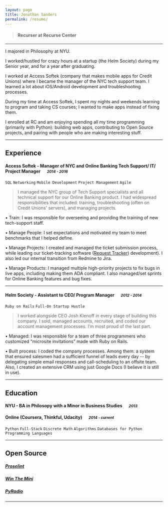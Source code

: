 ```yaml
---
layout: page
title: Jonathan Sanders
permalink: /resume/
---
```


> #### Recurser at Recurse Center

---
I majored in Philosophy at NYU.

I worked/hustled for crazy hours at a startup (the Helm Society) during my Senior year, and for a year after graduating.

I worked at Access Softek (company that makes mobile apps for Credit Unions) where I became the manager of the NYC tech support team. I learned a lot about iOS/Android development and troubleshooting processes.

During my time at Access Softek, I spent my nights and weekends learning to program and taking CS courses; I wanted to make apps instead of fixing them.

I enrolled at RC and am enjoying spending all my time programming (primarily with Python): building web apps, contributing to Open Source projects, and pairing with people who are making interesting stuff.


---
## Experience
#### Access Softek - Manager of NYC and Online Banking Tech Support/ IT/ Project Manager &emsp; <small>*2014 - 2016*</small>
`SQL` `Networking` `Mobile Development` `Project Management` `Agile`
>I managed the NYC group of Tech Support specialists and all technical support for our Online Banking product. I had widespread responsibilities that included: training, troubleshooting (often on Credit Unions' servers), and managing projects.

•	Train: I was responsible for overseeing and providing the training of new tech-support staff.

•	Manage People: I set expectations and motivated my team to meet benchmarks that I helped define.

•	Manage Projects: I created and managed the ticket submission process, while leading our ticket-tracking software ([Request Tracker](https://bestpractical.com/request-tracker)) development).  I also led our internal transition from Redmine to Jira.

•	Manage Products: I managed multiple high-priority projects to fix bugs in live apps, including making them ADA compliant.  I also managed/set sprints for Online Banking features and bug fixes.

---
#### Helm Society - Assistant to CEO/ Program Manager &emsp; <small>*2012 - 2014*</small>
`Ruby on Rails` `Full-On Startup Hustle`
> I worked alongside CEO Josh Klenoff in every stage of building this company.  I sold, managed accounts, recruited, and coded our account management processes.  I’m most proud of the last part.

•	Managed: I was responsible for a team of three programmers who customized “microsite invitations” made with Ruby on Rails.

•	Built process: I coded the company processes.  Among them: a system that ensured salesmen had a sufficient funnel of leads every day -- by delegating simple email responses and call-scheduling to an offsite team.  Also, I created an extensive CRM using just Google Docs (I believe it is still in use).


---
## Education
#### NYU - BA in Philosopy with a Minor in Business Studies &emsp; <small>*2013*</small>


#### Online (Coursera, Thinkful, Udacity) &emsp; <small>*2014 - current*</small>
`Python` `Full-Stack` `Discrete Math` `Algorithms` `Databases for Python` `Programming Languages`

---
## Open Source
##### [Proselint](https://github.com/amperser/proselint)
##### [Win The Mini](https://github.com/j10sanders/crossword)
##### [PyRadio](https://github.com/coderholic/pyradio)
---

[homepage]: https://j10sanders.github.io/about/
[twitter]: https://twitter.com/jps458
[twit]: http://cdn-careers.sstatic.net/careers/Img/icon-twitter.png?v=b1bd58ad2034